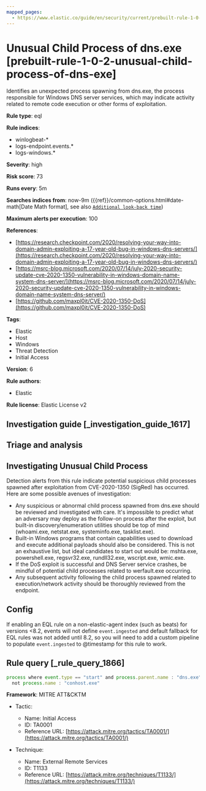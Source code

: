 ```yaml
---
mapped_pages:
  - https://www.elastic.co/guide/en/security/current/prebuilt-rule-1-0-2-unusual-child-process-of-dns-exe.html
---
```


# Unusual Child Process of dns.exe [prebuilt-rule-1-0-2-unusual-child-process-of-dns-exe]

Identifies an unexpected process spawning from dns.exe, the process responsible for Windows DNS server services, which may indicate activity related to remote code execution or other forms of exploitation.

**Rule type**: eql

**Rule indices**:

* winlogbeat-*
* logs-endpoint.events.*
* logs-windows.*

**Severity**: high

**Risk score**: 73

**Runs every**: 5m

**Searches indices from**: now-9m ({{ref}}/common-options.html#date-math[Date Math format], see also [`Additional look-back time`](docs-content://solutions/security/detect-and-alert/create-detection-rule.md#rule-schedule))

**Maximum alerts per execution**: 100

**References**:

* [https://research.checkpoint.com/2020/resolving-your-way-into-domain-admin-exploiting-a-17-year-old-bug-in-windows-dns-servers/](https://research.checkpoint.com/2020/resolving-your-way-into-domain-admin-exploiting-a-17-year-old-bug-in-windows-dns-servers/)
* [https://msrc-blog.microsoft.com/2020/07/14/july-2020-security-update-cve-2020-1350-vulnerability-in-windows-domain-name-system-dns-server/](https://msrc-blog.microsoft.com/2020/07/14/july-2020-security-update-cve-2020-1350-vulnerability-in-windows-domain-name-system-dns-server/)
* [https://github.com/maxpl0it/CVE-2020-1350-DoS](https://github.com/maxpl0it/CVE-2020-1350-DoS)

**Tags**:

* Elastic
* Host
* Windows
* Threat Detection
* Initial Access

**Version**: 6

**Rule authors**:

* Elastic

**Rule license**: Elastic License v2

## Investigation guide [_investigation_guide_1617]

## Triage and analysis

## Investigating Unusual Child Process
Detection alerts from this rule indicate potential suspicious child processes spawned after exploitation from CVE-2020-1350 (SigRed) has occurred. Here are some possible avenues of investigation:
- Any suspicious or abnormal child process spawned from dns.exe should be reviewed and investigated with care. It's impossible to predict what an adversary may deploy as the follow-on process after the exploit, but built-in discovery/enumeration utilities should be top of mind (whoami.exe, netstat.exe, systeminfo.exe, tasklist.exe).
- Built-in Windows programs that contain capabilities used to download and execute additional payloads should also be considered. This is not an exhaustive list, but ideal candidates to start out would be: mshta.exe, powershell.exe, regsvr32.exe, rundll32.exe, wscript.exe, wmic.exe.
- If the DoS exploit is successful and DNS Server service crashes, be mindful of potential child processes related to werfault.exe occurring.
- Any subsequent activity following the child process spawned related to execution/network activity should be thoroughly reviewed from the endpoint.

## Config

If enabling an EQL rule on a non-elastic-agent index (such as beats) for versions <8.2, events will not define `event.ingested` and default fallback for EQL rules was not added until 8.2, so you will need to add a custom pipeline to populate `event.ingested` to @timestamp for this rule to work.

## Rule query [_rule_query_1866]

```js
process where event.type == "start" and process.parent.name : "dns.exe" and
  not process.name : "conhost.exe"
```

**Framework**: MITRE ATT&CKTM

* Tactic:

    * Name: Initial Access
    * ID: TA0001
    * Reference URL: [https://attack.mitre.org/tactics/TA0001/](https://attack.mitre.org/tactics/TA0001/)

* Technique:

    * Name: External Remote Services
    * ID: T1133
    * Reference URL: [https://attack.mitre.org/techniques/T1133/](https://attack.mitre.org/techniques/T1133/)



